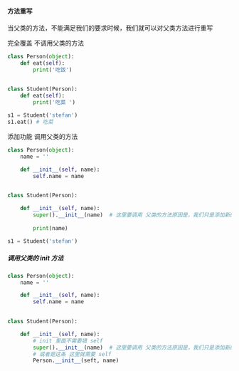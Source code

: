 #### 方法重写

当父类的方法，不能满足我们的要求时候，我们就可以对父类方法进行重写

完全覆盖 不调用父类的方法

```python
class Person(object):
    def eat(self):
        print('吃饭')


class Student(Person):
    def eat(self):
        print('吃菜 ')
        
s1 = Student('stefan')
s1.eat() # 吃菜 
```



添加功能 调用父类的方法

```python
class Person(object):
    name = ''

    def __init__(self, name):
        self.name = name

        
class Student(Person):

    def __init__(self, name):
        super().__init__(name)  # 这里要调用 父类的方法原因是，我们只是添加新的功能，不是完全覆盖
        
        print(name)

s1 = Student('stefan')

```



##### 调用父类的 init 方法

```python
class Person(object):
    name = ''

    def __init__(self, name):
        self.name = name

        
class Student(Person):

    def __init__(self, name):
        # init 里面不需要填 self
        super().__init__(name)  # 这里要调用 父类的方法原因是，我们只是添加新的功能，不是完全覆盖
        # 或者是这条 这里就需要 self
        Person.__init__(seft, name)
```

